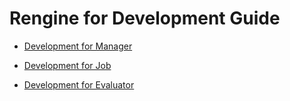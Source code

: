 # Rengine for Development Guide

- [Development for Manager](./devel-manager.md)

- [Development for Job](./devel-job.md)

- [Development for Evaluator](./devel-evaluator.md)
